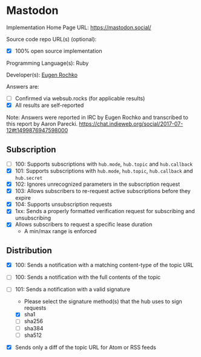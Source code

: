 # Mastodon

Implementation Home Page URL: https://mastodon.social/

Source code repo URL(s) (optional):
* [x] 100% open source implementation

Programming Language(s): Ruby

Developer(s): [Eugen Rochko](https://github.com/Gargron)

Answers are:
* [ ] Confirmed via websub.rocks (for applicable results)
* [x] All results are self-reported

Note: Answers were reported in IRC by Eugen Rochko and transcribed to this report by Aaron Parecki. https://chat.indieweb.org/social/2017-07-12#t1499876947598000

## Subscription

* [ ] 100: Supports subscriptions with `hub.mode`, `hub.topic` and `hub.callback`
* [x] 101: Supports subscriptions with `hub.mode`, `hub.topic`, `hub.callback` and `hub.secret`
* [x] 102: Ignores unrecognized parameters in the subscription request
* [x] 103: Allows subscribers to re-request active subscriptions before they expire
* [x] 104: Supports unsubscription requests
* [x] 1xx: Sends a properly formatted verification request for subscribing and unsubscribing
* [x] Allows subscribers to request a specific lease duration
  * A min/max range is enforced

## Distribution

* [x] 100: Sends a notification with a matching content-type of the topic URL
* [ ] 100: Sends a notification with the full contents of the topic
* [ ] 101: Sends a notification with a valid signature
  * Please select the signature method(s) that the hub uses to sign requests
  * [x] sha1
  * [ ] sha256
  * [ ] sha384
  * [ ] sha512
* [x] Sends only a diff of the topic URL for Atom or RSS feeds

